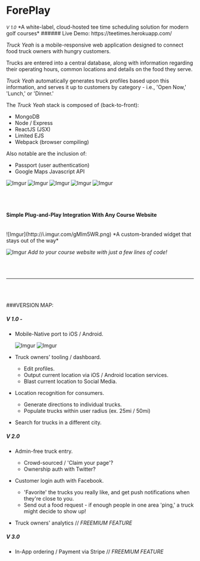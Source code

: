 <h1>ForePlay</h1> 
<span style="font-size: 12px"><i>V 1.0</i></span>
*A white-label, cloud-hosted tee time scheduling solution for modern golf courses*
###### Live Demo: https://teetimes.herokuapp.com/

*Truck Yeah* is a mobile-responsive web application designed to connect food truck owners with hungry customers. 

Trucks are entered into a central database, along with information regarding their operating hours, common locations and details on the food they serve.

*Truck Yeah* automatically generates truck profiles based upon this information, and serves it up to customers by category - i.e., 'Open Now,' 'Lunch,' or 'Dinner.'

The *Truck Yeah* stack is composed of (back-to-front):
- MongoDB
- Node / Express
- ReactJS (JSX)
- Limited EJS
- Webpack (browser compiling)

Also notable are the inclusion of:
- Passport (user authentication)
- Google Maps Javascript API


![Imgur](http://i.imgur.com/7S2Ogc8.png)
![Imgur](http://i.imgur.com/6pfitg3.png)
![Imgur](http://i.imgur.com/0xdD0Ei.png)
![Imgur](http://i.imgur.com/QlxTbd6.png)
![Imgur](http://i.imgur.com/B989NqB.png)

<br/><br/>

#### Simple Plug-and-Play Integration With Any Course Website 
<br/>
![Imgur](http://i.imgur.com/gMIm5WR.png)
*A custom-branded widget that stays out of the way*

<br/>

![Imgur](http://i.imgur.com/iWfu836.png)
*Add to your course website with just a few lines of code!*

<br/>
<br/>

---

<br/>
<br/>

###VERSION MAP: 

##### V 1.0 - 
- Mobile-Native port to iOS / Android.

  ![Imgur](http://i.imgur.com/dU3aQLM.png)
  ![Imgur](http://i.imgur.com/NEUiAZG.jpg)

- Truck owners' tooling / dashboard. 
  - Edit profiles.
  - Output current location via iOS / Android location services.
  - Blast current location to Social Media.
  
- Location recognition for consumers.
  - Generate directions to individual trucks.
  - Populate trucks within user radius (ex. 25mi / 50mi)
  
- Search for trucks in a different city.

##### V 2.0
- Admin-free truck entry.
  - Crowd-sourced / 'Claim your page'?
  - Ownership auth with Twitter?

- Customer login auth with Facebook. 
  - 'Favorite' the trucks you really like, and get push notifications when they're close to you.
  - Send out a food request - if enough people in one area 'ping,' a truck might decide to show up!
  
- Truck owners' analytics //  *FREEMIUM FEATURE*

##### V 3.0
- In-App ordering / Payment via Stripe // *FREEMIUM FEATURE*
  
